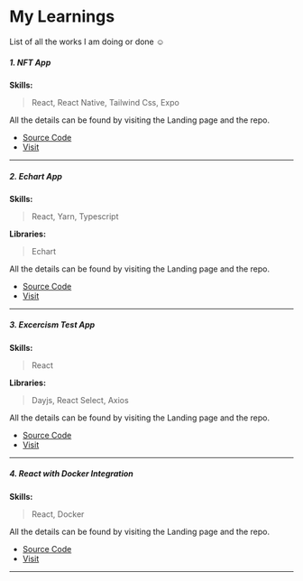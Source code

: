 # My Learnings

List of all the works I am doing or done ☺

##### 1. NFT App

**Skills:**

> React, React Native, Tailwind Css, Expo

All the details can be found by visiting the Landing page and the repo.

- [Source Code](https://github.com/enigmaticmahesh/react-native-nft-app)
- [Visit](https://broad-cake-5668.on.fleek.co/)

---

##### 2. Echart App

**Skills:**

> React, Yarn, Typescript

**Libraries:**

> Echart

All the details can be found by visiting the Landing page and the repo.

- [Source Code](https://github.com/enigmaticmahesh/echart-app)
- [Visit](https://flourishing-banoffee-d291d7.netlify.app/)

---

##### 3. Excercism Test App

**Skills:**

> React

**Libraries:**

> Dayjs, React Select, Axios

All the details can be found by visiting the Landing page and the repo.

- [Source Code](https://github.com/enigmaticmahesh/exercism-project)
- [Visit](https://rough-rice-9921.on.fleek.co/)

---

##### 4. React with Docker Integration

**Skills:**

> React, Docker

All the details can be found by visiting the Landing page and the repo.

- [Source Code](https://github.com/enigmaticmahesh/exercism-project)
- [Visit](https://rough-rice-9921.on.fleek.co/)

---
